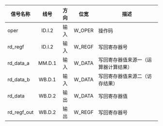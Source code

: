 | 信号名称    |  线号  | 方向 |  位宽  | 描述                                 |
| ----------- | :----: | :--: | :----: | ------------------------------------ |
| oper        | ID.I.2 | 输入 | W_OPER | 操作码                               |
| rd_regf     | ID.I.2 | 输入 | W_REGF | 写回寄存器号                         |
| rd_data_a   | MM.D.1 | 输入 | W_DATA | 写回寄存器值来源一（运算器计算结果） |
| rd_data_b   | WB.D.1 | 输入 | W_DATA | 写回寄存器值来源二（访存结果）       |
| rd_data     | WB.D.2 | 输出 | W_DATA | 写回寄存器值                         |
| rd_regf_out | WB.D.2 | 输出 | W_REGF | 写回寄存器号                         |

